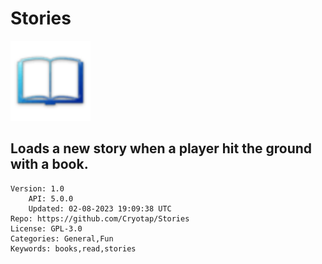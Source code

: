 # Stories
<img src="https://raw.githubusercontent.com/Cryotap/Stories/2599ba65c301104338e9fc0daa4834917cefa29b/icon.png" width="128" height="128" />

## Loads a new story when a player hit the ground with a book.
```properties
Version: 1.0
    API: 5.0.0
    Updated: 02-08-2023 19:09:38 UTC
Repo: https://github.com/Cryotap/Stories
License: GPL-3.0
Categories: General,Fun
Keywords: books,read,stories
```